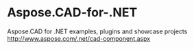 # Aspose.CAD-for-.NET
 Aspose.CAD for .NET examples, plugins and showcase projects http://www.aspose.com/.net/cad-component.aspx
